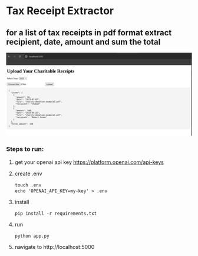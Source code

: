# Tax Receipt Extractor

## for a list of tax receipts in pdf format extract recipient, date, amount and sum the total

![alt text](screenshot.png "App Screenshot")

### Steps to run:

1. get your openai api key https://platform.openai.com/api-keys

2. create .env
    ```
    touch .env
    echo 'OPENAI_API_KEY=my-key' > .env
    ```

3. install
    ```
    pip install -r requirements.txt
    ```

4. run
    ```
    python app.py
    ```

5. navigate to http://localhost:5000